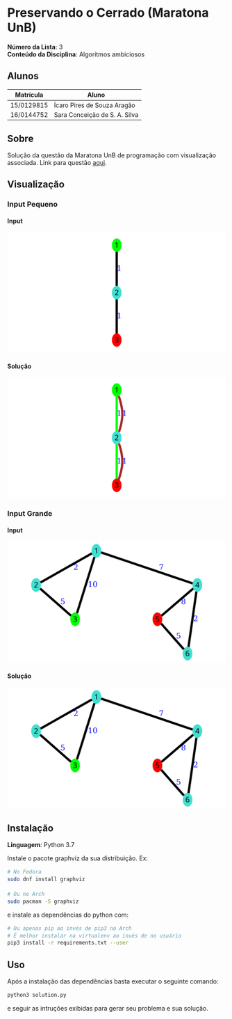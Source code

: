 # Preservando o Cerrado (Maratona UnB)

**Número da Lista**: 3<br>
**Conteúdo da Disciplina**: Algoritmos ambiciosos<br>

## Alunos
|Matrícula | Aluno |
| -- | -- |
| 15/0129815 | Ícaro Pires de Souza Aragão |
| 16/0144752 | Sara Conceição de S. A. Silva |

## Sobre 
Solução da questão da Maratona UnB de programação com visualização associada. Link para questão [aqui](https://codeforces.com/group/btcK4I5D5f/contest/253645/problem/B).

## Visualização

### Input Pequeno

#### Input

![input small](images/original_small.png)

#### Solução

![solução small](images/solution_small.png)

### Input Grande

#### Input

![input big](images/original_big.png)

#### Solução

![solução big](images/original_big.png)

## Instalação 

**Linguagem**: Python 3.7

Instale o pacote graphviz da sua distribuição. Ex:

``` sh
# No Fedora
sudo dnf install graphviz

# Ou no Arch
sudo pacman -S graphviz
```

e instale as dependências do python com:

``` sh
# Ou apenas pip ao invés de pip3 no Arch
# É melhor instalar na virtualenv ao invés de no usuário
pip3 install -r requirements.txt --user
```

## Uso 

Após a instalação das dependências basta executar o seguinte comando:

``` sh
python3 solution.py
```

e seguir as intruções exibidas para gerar seu problema e sua solução.
